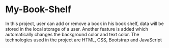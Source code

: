 # My-Book-Shelf

In this project, user can add or remove a book in his book shelf, data will be stored in the local storage of a user.  Another feature is added which automatically changes the background color and text color.
The technologies used in the project are HTML, CSS, Bootstrap and JavaScript
